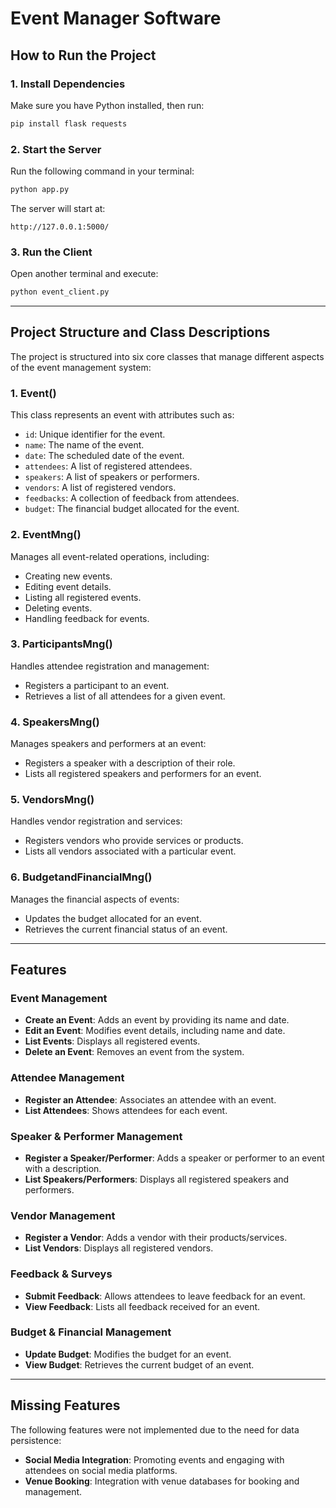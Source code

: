 # **Event Manager Software**

## **How to Run the Project**

### **1. Install Dependencies**  
Make sure you have Python installed, then run:  
```sh
pip install flask requests
```

### **2. Start the Server**  
Run the following command in your terminal:  
```sh
python app.py
```
The server will start at:  
```
http://127.0.0.1:5000/
```

### **3. Run the Client**  
Open another terminal and execute:  
```sh
python event_client.py
```

---

## **Project Structure and Class Descriptions**

The project is structured into six core classes that manage different aspects of the event management system:

### **1. Event()**
This class represents an event with attributes such as:
- `id`: Unique identifier for the event.
- `name`: The name of the event.
- `date`: The scheduled date of the event.
- `attendees`: A list of registered attendees.
- `speakers`: A list of speakers or performers.
- `vendors`: A list of registered vendors.
- `feedbacks`: A collection of feedback from attendees.
- `budget`: The financial budget allocated for the event.

### **2. EventMng()**
Manages all event-related operations, including:
- Creating new events.
- Editing event details.
- Listing all registered events.
- Deleting events.
- Handling feedback for events.

### **3. ParticipantsMng()**
Handles attendee registration and management:
- Registers a participant to an event.
- Retrieves a list of all attendees for a given event.

### **4. SpeakersMng()**
Manages speakers and performers at an event:
- Registers a speaker with a description of their role.
- Lists all registered speakers and performers for an event.

### **5. VendorsMng()**
Handles vendor registration and services:
- Registers vendors who provide services or products.
- Lists all vendors associated with a particular event.

### **6. BudgetandFinancialMng()**
Manages the financial aspects of events:
- Updates the budget allocated for an event.
- Retrieves the current financial status of an event.

---

## **Features**

### **Event Management**
- **Create an Event**: Adds an event by providing its name and date.  
- **Edit an Event**: Modifies event details, including name and date.  
- **List Events**: Displays all registered events.  
- **Delete an Event**: Removes an event from the system.  

### **Attendee Management**
- **Register an Attendee**: Associates an attendee with an event.  
- **List Attendees**: Shows attendees for each event.  

### **Speaker & Performer Management**
- **Register a Speaker/Performer**: Adds a speaker or performer to an event with a description.  
- **List Speakers/Performers**: Displays all registered speakers and performers.  

### **Vendor Management**
- **Register a Vendor**: Adds a vendor with their products/services.  
- **List Vendors**: Displays all registered vendors.  

### **Feedback & Surveys**
- **Submit Feedback**: Allows attendees to leave feedback for an event.  
- **View Feedback**: Lists all feedback received for an event.  

### **Budget & Financial Management**
- **Update Budget**: Modifies the budget for an event.  
- **View Budget**: Retrieves the current budget of an event.  

---

## **Missing Features**
The following features were not implemented due to the need for data persistence:
- **Social Media Integration**: Promoting events and engaging with attendees on social media platforms.  
- **Venue Booking**: Integration with venue databases for booking and management.  

